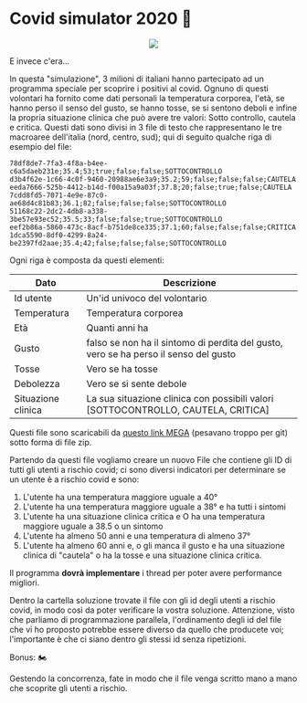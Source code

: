# Covid simulator 2020 :motor_scooter:


<p align="center">
<img src="https://img.trashitalianoapp.it/wp-content/uploads/2020/06/COVIDD.gif"  class="center">
</p>

E invece c'era...


In questa "simulazione", 3 milioni di italiani hanno partecipato ad un programma speciale per scoprire i positivi al covid. Ognuno di questi volontari ha fornito come dati personali la temperatura corporea, l'età, se hanno perso il senso del gusto, se hanno tosse, se si sentono deboli e infine la propria situazione clinica che può avere tre valori: Sotto controllo, cautela e critica. Questi dati sono divisi in 3 file di testo che rappresentano le tre macroaree dell'italia (nord, centro, sud); qui di seguito qualche riga di esempio del file:

```
78df8de7-7fa3-4f8a-b4ee-c6a5daeb231e;35.4;53;true;false;false;SOTTOCONTROLLO
d3b4f62e-1c66-4c0f-9460-20988ae6e3a9;35.2;59;false;false;false;CAUTELA
eeda7666-525b-4412-b14d-f00a15a9a03f;37.8;20;false;true;false;CAUTELA
7cdd8fd5-7071-4e9e-87c0-ae68d4c81b83;36.1;82;false;false;false;SOTTOCONTROLLO
51168c22-2dc2-4db8-a338-3be57e93ec52;35.5;33;false;false;true;SOTTOCONTROLLO
eef2b86a-5860-473c-8acf-b751de8ce335;37.1;60;false;false;false;CRITICA
1dca5590-8df0-4299-8a24-be2397fd2aae;35.4;42;false;false;false;SOTTOCONTROLLO

```

Ogni riga è composta da questi elementi:

Dato | Descrizione
------------ | -------------
Id utente | Un'id univoco del volontario
Temperatura| Temperatura corporea
Età | Quanti anni ha
Gusto | falso se non ha il sintomo di perdita del gusto, vero se ha perso il senso del gusto
Tosse | Vero se ha tosse
Debolezza | Vero se si sente debole
Situazione clinica | La sua situazione clinica con possibili valori [SOTTOCONTROLLO, CAUTELA, CRITICA]


Questi file sono scaricabili da [questo link MEGA](https://mega.nz/file/2tok2CJD#HPkjV30aa8KsKElhFZIvxeoOPVXGC22xRNNZV7z_fGM) (pesavano troppo per git) sotto forma di file zip.

Partendo da questi file vogliamo creare un nuovo File che contiene gli ID di tutti gli utenti a rischio covid; ci sono diversi indicatori per determinare se un utente è a rischio covid e sono:

1. L'utente ha una temperatura maggiore uguale a 40°
2. L'utente ha una temperatura maggiore uguale a 38° e ha tutti i sintomi
3. L'utente ha una situazione clinica critica e O ha una temperatura maggiore uguale a 38.5 o un sintomo
4. L'utente ha almeno 50 anni e una temperatura di almeno 37°
5. L'utente ha almeno 60 anni e, o gli manca il gusto e ha una situazione clinica di "cautela" o ha la tosse e una situazione clinica critica.

Il programma **dovrà implementare** i thread per poter avere performance migliori.

Dentro la cartella soluzione trovate il file con gli id degli utenti a rischio covid, in modo così da poter verificare la vostra soluzione. Attenzione, visto che parliamo di programmazione parallela, l'ordinamento degli id del file che vi ho proposto potrebbe essere diverso da quello che producete voi; l'importante è che ci siano dentro gli stessi id senza ripetizioni.




Bonus: :motorcycle:

Gestendo la concorrenza, fate in modo che il file venga scritto mano a mano che scoprite gli utenti a rischio.